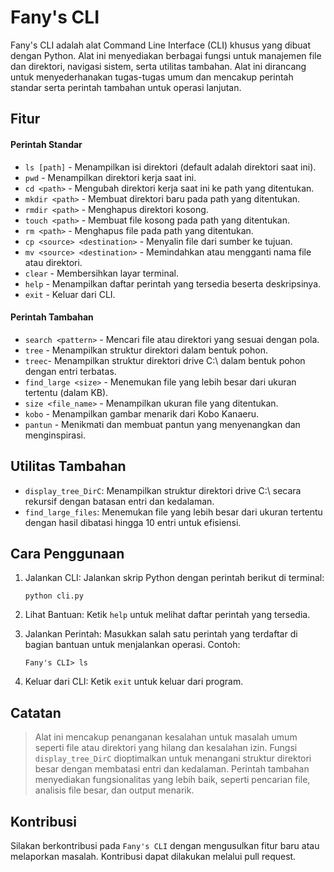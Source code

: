 # Fany's CLI
Fany's CLI adalah alat Command Line Interface (CLI) khusus yang dibuat dengan Python. Alat ini menyediakan berbagai fungsi untuk manajemen file dan direktori, navigasi sistem, serta utilitas tambahan. Alat ini dirancang untuk menyederhanakan tugas-tugas umum dan mencakup perintah standar serta perintah tambahan untuk operasi lanjutan.

## Fitur
#### Perintah Standar
* `ls [path]` - Menampilkan isi direktori (default adalah direktori saat ini).
* `pwd` - Menampilkan direktori kerja saat ini.
* `cd <path>` - Mengubah direktori kerja saat ini ke path yang ditentukan.
* `mkdir <path>` - Membuat direktori baru pada path yang ditentukan.
* `rmdir <path>` - Menghapus direktori kosong.
* `touch <path>` - Membuat file kosong pada path yang ditentukan.
* `rm <path>` - Menghapus file pada path yang ditentukan.
* `cp <source> <destination>` - Menyalin file dari sumber ke tujuan.
* `mv <source> <destination>` - Memindahkan atau mengganti nama file atau direktori.
* `clear` - Membersihkan layar terminal.
* `help` - Menampilkan daftar perintah yang tersedia beserta deskripsinya.
* `exit` - Keluar dari CLI.

#### Perintah Tambahan
* `search <pattern>` - Mencari file atau direktori yang sesuai dengan pola.
* `tree` - Menampilkan struktur direktori dalam bentuk pohon.
* `treec`- Menampilkan struktur direktori drive C:\ dalam bentuk pohon dengan entri terbatas.
* `find_large <size>` - Menemukan file yang lebih besar dari ukuran tertentu (dalam KB).
* `size <file_name>` - Menampilkan ukuran file yang ditentukan.
* `kobo` - Menampilkan gambar menarik dari Kobo Kanaeru.
* `pantun` - Menikmati dan membuat pantun yang menyenangkan dan menginspirasi.

## Utilitas Tambahan
* `display_tree_DirC`: Menampilkan struktur direktori drive C:\ secara rekursif dengan batasan entri dan kedalaman.
* `find_large_files`: Menemukan file yang lebih besar dari ukuran tertentu dengan hasil dibatasi hingga 10 entri untuk efisiensi.

## Cara Penggunaan
  1. Jalankan CLI: Jalankan skrip Python dengan perintah berikut di terminal:
      ```
      python cli.py
      ```
  3. Lihat Bantuan: Ketik `help` untuk melihat daftar perintah yang tersedia.

  4. Jalankan Perintah: Masukkan salah satu perintah yang terdaftar di bagian bantuan untuk menjalankan operasi.
    Contoh:
      ```
     Fany's CLI> ls
      ```
  5. Keluar dari CLI: Ketik `exit` untuk keluar dari program.

## Catatan

> Alat ini mencakup penanganan kesalahan untuk masalah umum seperti file atau direktori yang hilang dan kesalahan izin.
Fungsi `display_tree_DirC` dioptimalkan untuk menangani struktur direktori besar dengan membatasi entri dan kedalaman.
Perintah tambahan menyediakan fungsionalitas yang lebih baik, seperti pencarian file, analisis file besar, dan output menarik.

## Kontribusi
  Silakan berkontribusi pada `Fany's CLI` dengan mengusulkan fitur baru atau melaporkan masalah. Kontribusi dapat dilakukan melalui pull request.


